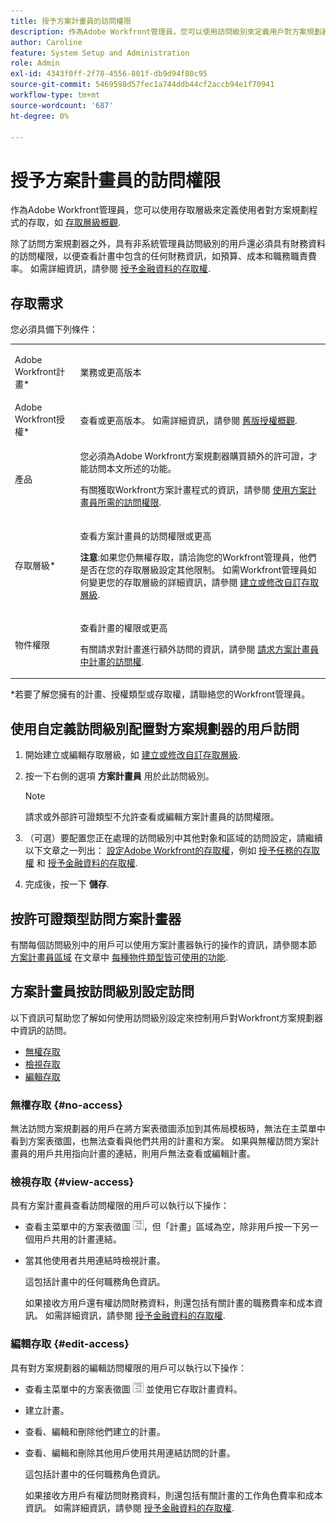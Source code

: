 ```yaml
---
title: 授予方案計畫員的訪問權限
description: 作為Adobe Workfront管理員，您可以使用訪問級別來定義用戶對方案規劃器的訪問。
author: Caroline
feature: System Setup and Administration
role: Admin
exl-id: 4343f0ff-2f78-4556-801f-db9d94f80c95
source-git-commit: 5469598d57fec1a744ddb44cf2accb94e1f70941
workflow-type: tm+mt
source-wordcount: '687'
ht-degree: 0%

---
```


# 授予方案計畫員的訪問權限

作為Adobe Workfront管理員，您可以使用存取層級來定義使用者對方案規劃程式的存取，如 [存取層級概觀](../../../administration-and-setup/add-users/access-levels-and-object-permissions/access-levels-overview.md).

除了訪問方案規劃器之外，具有非系統管理員訪問級別的用戶還必須具有財務資料的訪問權限，以便查看計畫中包含的任何財務資訊，如預算、成本和職務職責費率。 如需詳細資訊，請參閱 [授予金融資料的存取權](../../../administration-and-setup/add-users/configure-and-grant-access/grant-access-financial.md).

## 存取需求

您必須具備下列條件：

<table style="table-layout:auto"> 
 <col> 
 <col> 
 <tbody> 
  <tr> 
   <td role="rowheader"> <p>Adobe Workfront計畫*</p> </td> 
   <td>業務或更高版本</td> 
  </tr> 
  <tr> 
   <td role="rowheader">Adobe Workfront授權*</td> 
   <td> <p>查看或更高版本。 如需詳細資訊，請參閱 <a href="../../../administration-and-setup/add-users/access-levels-and-object-permissions/wf-licenses.md" class="MCXref xref" data-mc-variable-override="">舊版授權概觀</a>.</p> </td> 
  </tr> 
  <tr> 
   <td role="rowheader">產品</td> 
   <td> <p>您必須為Adobe Workfront方案規劃器購買額外的許可證，才能訪問本文所述的功能。</p> <p>有關獲取Workfront方案計畫程式的資訊，請參閱 <a href="../../../scenario-planner/access-needed-to-use-sp.md" class="MCXref xref" data-mc-variable-override="">使用方案計畫員所需的訪問權限</a>. </p> </td> 
  </tr> 
  <tr> 
   <td role="rowheader">存取層級*</td> 
   <td> <p>查看方案計畫員的訪問權限或更高</p> <p><b>注意</b>:如果您仍無權存取，請洽詢您的Workfront管理員，他們是否在您的存取層級設定其他限制。 如需Workfront管理員如何變更您的存取層級的詳細資訊，請參閱 <a href="../../../administration-and-setup/add-users/configure-and-grant-access/create-modify-access-levels.md" class="MCXref xref" data-mc-variable-override="">建立或修改自訂存取層級</a>.</p> </td> 
  </tr> 
  <tr data-mc-conditions=""> 
   <td role="rowheader"> <p>物件權限</p> </td> 
   <td> <p>查看計畫的權限或更高</p> <p>有關請求對計畫進行額外訪問的資訊，請參閱 <a href="../../../scenario-planner/request-access-to-plan.md" class="MCXref xref" data-mc-variable-override="">請求方案計畫員中計畫的訪問權</a>.</p> </td> 
  </tr> 
 </tbody> 
</table>

&#42;若要了解您擁有的計畫、授權類型或存取權，請聯絡您的Workfront管理員。

## 使用自定義訪問級別配置對方案規劃器的用戶訪問

1. 開始建立或編輯存取層級，如 [建立或修改自訂存取層級](../../../administration-and-setup/add-users/configure-and-grant-access/create-modify-access-levels.md).
1. 按一下右側的選項 **方案計畫員** 用於此訪問級別。

   >[!NOTE]
   >
   >請求或外部許可證類型不允許查看或編輯方案計畫員的訪問權限。

1. （可選）要配置您正在處理的訪問級別中其他對象和區域的訪問設定，請繼續以下文章之一列出： [設定Adobe Workfront的存取權](../../../administration-and-setup/add-users/configure-and-grant-access/configure-access.md)，例如 [授予任務的存取權](../../../administration-and-setup/add-users/configure-and-grant-access/grant-access-tasks.md) 和 [授予金融資料的存取權](../../../administration-and-setup/add-users/configure-and-grant-access/grant-access-financial.md).
1. 完成後，按一下 **儲存**.

## 按許可證類型訪問方案計畫器

有關每個訪問級別中的用戶可以使用方案計畫器執行的操作的資訊，請參閱本節 [方案計畫員區域](../../../administration-and-setup/add-users/access-levels-and-object-permissions/functionality-available-for-each-object-type.md#scenario) 在文章中 [每種物件類型皆可使用的功能](../../../administration-and-setup/add-users/access-levels-and-object-permissions/functionality-available-for-each-object-type.md).

## 方案計畫員按訪問級別設定訪問

以下資訊可幫助您了解如何使用訪問級別設定來控制用戶對Workfront方案規劃器中資訊的訪問。

* [無權存取](#no-access)
* [檢視存取](#view-access)
* [編輯存取](#edit-access)

### 無權存取 {#no-access}

無法訪問方案規劃器的用戶在將方案表徵圖添加到其佈局模板時，無法在主菜單中看到方案表徵圖，也無法查看與他們共用的計畫和方案。 如果與無權訪問方案計畫員的用戶共用指向計畫的連結，則用戶無法查看或編輯計畫。

### 檢視存取 {#view-access}

具有方案計畫員查看訪問權限的用戶可以執行以下操作：

* 查看主菜單中的方案表徵圖 ![](assets/esp-icon-in-main-menu.png)，但「計畫」區域為空，除非用戶按一下另一個用戶共用的計畫連結。
* 當其他使用者共用連結時檢視計畫。

   這包括計畫中的任何職務角色資訊。

   如果接收方用戶還有權訪問財務資料，則還包括有關計畫的職務費率和成本資訊。 如需詳細資訊，請參閱 [授予金融資料的存取權](../../../administration-and-setup/add-users/configure-and-grant-access/grant-access-financial.md).

### 編輯存取 {#edit-access}

具有對方案規劃器的編輯訪問權限的用戶可以執行以下操作：

* 查看主菜單中的方案表徵圖 ![](assets/esp-icon-in-main-menu.png) 並使用它存取計畫資料。
* 建立計畫。
* 查看、編輯和刪除他們建立的計畫。
* 查看、編輯和刪除其他用戶使用共用連結訪問的計畫。

   這包括計畫中的任何職務角色資訊。

   如果接收方用戶有權訪問財務資料，則還包括有關計畫的工作角色費率和成本資訊。 如需詳細資訊，請參閱 [授予金融資料的存取權](../../../administration-and-setup/add-users/configure-and-grant-access/grant-access-financial.md).
